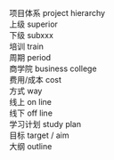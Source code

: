 项目体系 project hierarchy  
上级    superior   
下级    subxxx  
培训    train  
周期    period  
商学院  business college  
费用/成本 cost  
方式    way  
线上    on line  
线下    off line  
学习计划   study plan  
目标    target / aim  
大纲    outline  


